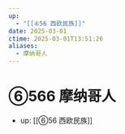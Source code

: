 ```yaml
---
up:
  - "[[⑥56 西欧民族]]"
date: 2025-03-01
ctime: 2025-03-01T13:51:26
aliases:
  - 摩纳哥人
---
```


# ⑥566 摩纳哥人

- up: [[⑥56 西欧民族]]
